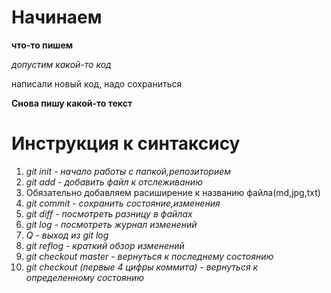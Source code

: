 # Начинаем

**что-то пишем**

*допустим какой-то код*

написали новый код, надо сохраниться

**Снова пишу какой-то текст**

# **Инструкция к синтаксису**

1. *git init - начало работы с папкой,репозиторием*
2. *git add - добавить файл к отслеживанию*
3. Обязательно добавляем расиширение к названию файла(md,jpg,txt)
4. *git commit - сохранить состояние,изменения*
5. *git diff - посмотреть разницу в файлах*
6. *git log - посмотреть журнал изменений*
7. *Q - выход из git log*
8. *git reflog - краткий обзор изменений*
9. *git checkout master - вернуться к последнему состоянию*
10. *git checkout (первые 4 цифры коммита) - вернуться к определенному состоянию*

